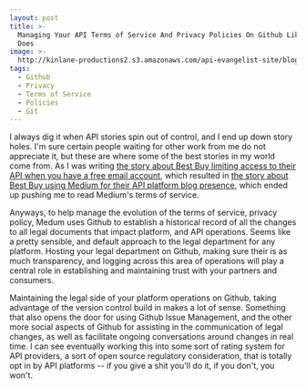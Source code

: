 ```yaml
---
layout: post
title: >-
  Managing Your API Terms of Service And Privacy Policies On Github Like Medium
  Does
image: >-
  http://kinlane-productions2.s3.amazonaws.com/api-evangelist-site/blog/medium-github-policy.png
tags:
  - Github
  - Privacy
  - Terms of Service
  - Policies
  - Git
---
```

I always dig it when API stories spin out of control, and I end up down story holes. I'm sure certain people waiting for other work from me do not appreciate it, but these are where some of the best stories in my world come from. As I was writing [the story about Best Buy limiting access to their API when you have a free email account](http://apievangelist.com/2016/03/30/best-buy-will-not-issue-api-keys-to-free-email-accounts-and-wants-to-get-to-know-your-company/), which resulted in [the story about Best Buy using Medium for their API platform blog presence](http://apievangelist.com/2016/03/30/i-am-seeing-more-api-platforms-manage-their-blog-presence-using-medium/), which ended up pushing me to read Medium's terms of service.

Anyways, to help manage the evolution of the terms of service, privacy policy, Medum uses Github to establish a historical record of all the changes to all legal documents that impact platform, and API operations. Seems like a pretty sensible, and default approach to the legal department for any platform. Hosting your legal department on Github, making sure their is as much transparency, and logging across this area of operations will play a central role in establishing and maintaining trust with your partners and consumers.

Maintaining the legal side of your platform operations on Github, taking advantage of the version control build in makes a lot of sense. Something that also opens the door for using Github Issue Management, and the other more social aspects of Github for assisting in the communication of legal changes, as well as facilitate ongoing conversations around changes in real time. I can see eventually working this into some sort of rating system for API providers, a sort of open source regulatory consideration, that is totally opt in by API platforms -- if you give a shit you'll do it, if you don't, you won't.